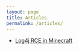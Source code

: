 ```yaml
---
layout: page
title: Articles
permalink: /articles/
---
```


* [Log4j RCE in Minecraft](https://github.com/adi7312/adi7312.github.io/blob/main/articles/minecraft)
